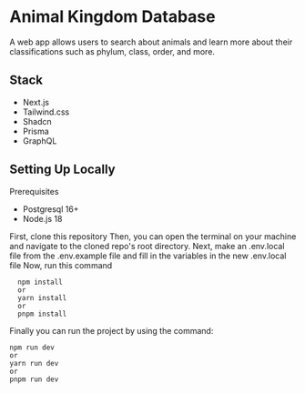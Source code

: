 # Animal Kingdom Database

A web app allows users to search about animals and learn more about their classifications such as phylum, class, order, and more. 

## Stack
- Next.js
- Tailwind.css
- Shadcn
- Prisma
- GraphQL

## Setting Up Locally

Prerequisites
- Postgresql 16+
- Node.js 18

First, clone this repository
Then, you can open the terminal on your machine and navigate to the cloned repo's root directory.
Next, make an .env.local file from the .env.example file and fill in the variables in the new .env.local file
Now, run this command

```
  npm install
  or
  yarn install
  or
  pnpm install
```
Finally you can run the project by using the command:

```
npm run dev
or
yarn run dev
or
pnpm run dev
```

[//]: # (To seed database:)
[//]: # (npx ts-node ./prisma/seed.ts)

